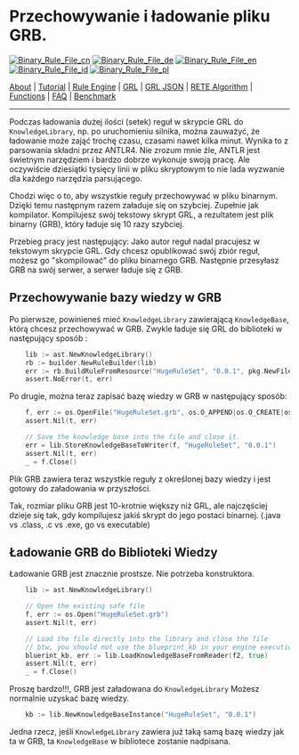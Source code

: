 # Przechowywanie i ładowanie pliku GRB.

[![Binary_Rule_File_cn](https://github.com/yammadev/flag-icons/blob/master/png/CN.png?raw=true)](../cn/Binary_Rule_File_cn.md)
[![Binary_Rule_File_de](https://github.com/yammadev/flag-icons/blob/master/png/DE.png?raw=true)](../de/Binary_Rule_File_de.md)
[![Binary_Rule_File_en](https://github.com/yammadev/flag-icons/blob/master/png/GB.png?raw=true)](../en/Binary_Rule_File_en.md)
[![Binary_Rule_File_id](https://github.com/yammadev/flag-icons/blob/master/png/ID.png?raw=true)](../id/Binary_Rule_File_id.md)
[![Binary_Rule_File_pl](https://github.com/yammadev/flag-icons/blob/master/png/PL.png?raw=true)](../pl/Binary_Rule_File_pl.md)

[About](About_pl.md) | [Tutorial](Tutorial_pl.md) | [Rule Engine](RuleEngine_pl.md) | [GRL](GRL_pl.md) | [GRL JSON](GRL_JSON_pl.md) | [RETE Algorithm](RETE_pl.md) | [Functions](Function_pl.md) | [FAQ](FAQ_pl.md) | [Benchmark](Benchmarking_pl.md)

---

Podczas ładowania dużej ilości (setek) reguł w skrypcie GRL do `KnowledgeLibrary`, np. po uruchomieniu silnika, można zauważyć, że ładowanie może zająć trochę czasu, czasami nawet kilka minut. Wynika to z parsowania składni przez ANTLR4. Nie zrozum mnie źle, ANTLR jest świetnym narzędziem i bardzo dobrze wykonuje swoją pracę. Ale oczywiście dziesiątki tysięcy linii w pliku skryptowym to nie lada wyzwanie dla każdego narzędzia parsującego.

Chodzi więc o to, aby wszystkie reguły przechowywać w pliku binarnym. Dzięki temu następnym razem załaduje się on szybciej. Zupełnie jak kompilator. Kompilujesz swój tekstowy skrypt GRL, a rezultatem jest plik binarny (GRB), który ładuje się 10 razy szybciej.

Przebieg pracy jest następujący: Jako autor reguł nadal pracujesz w tekstowym skrypcie GRL. Gdy chcesz opublikować swój zbiór reguł, możesz go "skompilować" do pliku binarnego GRB. Następnie przesyłasz GRB na swój serwer, a serwer ładuje się z GRB.

## Przechowywanie bazy wiedzy w GRB

Po pierwsze, powinieneś mieć `KnowledgeLibrary` zawierającą `KnowledgeBase`, którą chcesz przechowywać w GRB.
Zwykle ładuje się GRL do biblioteki w następujący sposób :

```go
	lib := ast.NewKnowledgeLibrary()
	rb := builder.NewRuleBuilder(lib)
	err := rb.BuildRuleFromResource("HugeRuleSet", "0.0.1", pkg.NewFileResource("HugeRuleSet.grl"))
	assert.NoError(t, err)
```

Po drugie, można teraz zapisać bazę wiedzy w GRB w następujący sposób:

```go
	f, err := os.OpenFile("HugeRuleSet.grb", os.O_APPEND|os.O_CREATE|os.O_WRONLY, 0644)
	assert.Nil(t, err)

	// Save the knowledge base into the file and close it.
	err = lib.StoreKnowledgeBaseToWriter(f, "HugeRuleSet", "0.0.1")
	assert.Nil(t, err)
	_ = f.Close()
```

Plik GRB zawiera teraz wszystkie reguły z określonej bazy wiedzy i jest gotowy do załadowania w przyszłości.

Tak, rozmiar pliku GRB jest 10-krotnie większy niż GRL, ale najczęściej dzieje się tak, gdy kompilujesz jakiś skrypt do jego postaci binarnej. (.java vs .class, .c vs .exe, go vs executable)

## Ładowanie GRB do Biblioteki Wiedzy

Ładowanie GRB jest znacznie prostsze. Nie potrzeba konstruktora.

```go
	lib := ast.NewKnowledgeLibrary()

	// Open the existing safe file
	f, err := os.Open("HugeRuleSet.grb")
	assert.Nil(t, err)

	// Load the file directly into the library and close the file
	// btw, you should not use the blueprint_kb in your engine execution.
	bluerint_kb, err := lib.LoadKnowledgeBaseFromReader(f2, true)
	assert.Nil(t, err)
	_ = f.Close()
```

Proszę bardzo!!!, GRB jest załadowana do `KnowledgeLibrary` Możesz normalnie uzyskać bazę wiedzy.

```go
    kb := lib.NewKnowledgeBaseInstance("HugeRuleSet", "0.0.1")
```

Jedna rzecz, jeśli `KnowledgeLibrary` zawiera już taką samą bazę wiedzy jak ta w GRB, ta `KnowledgeBase` w bibliotece zostanie nadpisana.
